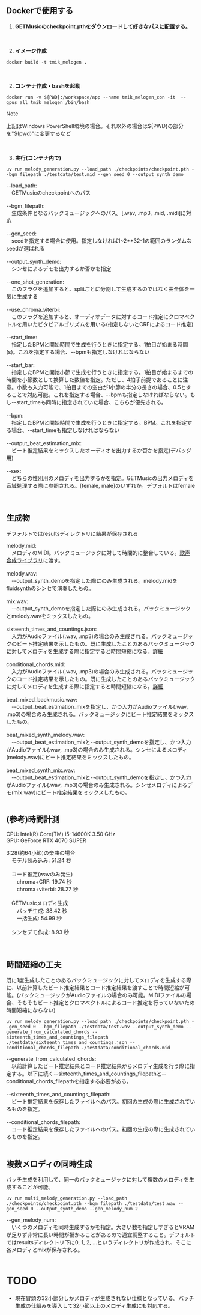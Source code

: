 
## Dockerで使用する

1. **GETMusicのcheckpoint.pthをダウンロードして好きなパスに配置する。**
<br>

2. **イメージ作成**
```
docker build -t tmik_melogen .
```
<br>

2. **コンテナ作成・bashを起動**
```
docker run -v ${PWD}:/workspace/app --name tmik_melogen_con -it  --gpus all tmik_melogen /bin/bash
```
> [!NOTE]
上記はWindows PowerShell環境の場合。それ以外の場合は\${PWD}の部分を"$(pwd)"に変更するなど

<br>


3. **実行(コンテナ内で)**
```
uv run melody_generation.py --load_path ./checkpoints/checkpoint.pth --bgm_filepath ./testdata/test.mid --gen_seed 0 --output_synth_demo
```

--load_path:  
&emsp;GETMusicのcheckpointへのパス  
<br>
--bgm_filepath:  
&emsp;生成条件となるバックミュージックへのパス。[.wav, .mp3, .mid, .midi]に対応  
<br>
--gen_seed:  
&emsp;seedを指定する場合に使用。指定しなければ1~2**32-1の範囲のランダムなseedが選ばれる  
<br>
--output_synth_demo:  
&emsp;シンセによるデモを出力するか否かを指定  
<br>
--one_shot_generation:  
&emsp;このフラグを追加すると、splitごとに分割して生成するのではなく曲全体を一気に生成する  
<br>
--use_chroma_viterbi:  
&emsp;このフラグを追加すると、オーディオデータに対するコード推定にクロマベクトルを用いたビタビアルゴリズムを用いる(指定しないとCRFによるコード推定)  
<br>
--start_time:  
&emsp;指定したBPMと開始時間で生成を行うときに指定する。1拍目が始まる時間(s)。これを指定する場合、--bpmも指定しなければならない  
<br>
--start_bar:  
&emsp;指定したBPMと開始小節で生成を行うときに指定する。1拍目が始まるまでの時間を小節数として換算した数値を指定。ただし、4拍子前提であることに注意。小数も入力可能で、1拍目までの空白が1小節の半分の長さの場合、0.5とすることで対応可能。これを指定する場合、--bpmも指定しなければならない。もし--start_timeも同時に指定されていた場合、こちらが優先される。  
<br>
--bpm:  
&emsp;指定したBPMと開始時間で生成を行うときに指定する。BPM。これを指定する場合、--start_timeも指定しなければならない  
<br>
--output_beat_estimation_mix:  
&emsp;ビート推定結果をミックスしたオーディオを出力するか否かを指定(デバッグ用)  
<br>
--sex:  
&emsp;どちらの性別用のメロディを出力するかを指定。GETMusicの出力メロディを音域処理する際に参照される。[female, male]のいずれか。デフォルトはfemale  

<br>

## 生成物
デフォルトではresultsディレクトリに結果が保存される  


melody.mid:  
&emsp;メロディのMIDI。バックミュージックに対して時間的に整合している。[歌声合成ライブラリ](https://github.com/satoshi-suehiro/tmik_make_vocal_mix)に渡す。  
<br>
melody.wav:  
&emsp;--output_synth_demoを指定した際にのみ生成される。melody.midをfluidsynthのシンセで演奏したもの。  
<br>
mix.wav:  
&emsp;--output_synth_demoを指定した際にのみ生成される。バックミュージックとmelody.wavをミックスしたもの。  
<br>
sixteenth_times_and_countings.json:  
&emsp;入力がAudioファイル(.wav, .mp3)の場合のみ生成される。バックミュージックのビート推定結果を示したもの。既に生成したことのあるバックミュージックに対してメロディを生成する際に指定すると時間短縮になる。[詳細](#時間短縮の工夫)  
<br>
conditional_chords.mid:  
&emsp;入力がAudioファイル(.wav, .mp3)の場合のみ生成される。バックミュージックのコード推定結果を示したもの。既に生成したことのあるバックミュージックに対してメロディを生成する際に指定すると時間短縮になる。[詳細](#時間短縮の工夫)  
<br>
beat_mixed_backmusic.wav:  
&emsp;--output_beat_estimation_mixを指定し、かつ入力がAudioファイル(.wav, .mp3)の場合のみ生成される。バックミュージックにビート推定結果をミックスしたもの。  
<br>
beat_mixed_synth_melody.wav:  
&emsp;--output_beat_estimation_mixと--output_synth_demoを指定し、かつ入力がAudioファイル(.wav, .mp3)の場合のみ生成される。シンセによるメロディ(melody.wav)にビート推定結果をミックスしたもの。  
<br>
beat_mixed_synth_mix.wav:  
&emsp;--output_beat_estimation_mixと--output_synth_demoを指定し、かつ入力がAudioファイル(.wav, .mp3)の場合のみ生成される。シンセメロディによるデモ(mix.wav)にビート推定結果をミックスしたもの。  
<br>


## (参考)時間計測  
CPU: Intel(R) Core(TM) i5-14600K 3.50 GHz  
GPU: GeForce RTX 4070 SUPER

3:28(約64小節)の楽曲の場合  
&emsp;モデル読み込み: 51.24 秒  
<br>
&emsp;コード推定(wavのみ発生)  
&emsp;&emsp;chroma+CRF: 19.74 秒  
&emsp;&emsp;chroma+viterbi: 28.27 秒  
<br>
&emsp;GETMusicメロディ生成  
&emsp;&emsp;バッチ生成: 38.42 秒  
&emsp;&emsp;一括生成: 54.99 秒  
<br>
&emsp;シンセデモ作成: 8.93 秒  

<br>

## 時間短縮の工夫
既に1度生成したことのあるバックミュージックに対してメロディを生成する際に、以前計算したビート推定結果とコード推定結果を渡すことで時間短縮が可能。(バックミュージックがAudioファイルの場合のみ可能。MIDIファイルの場合、そもそもビート推定とクロマベクトルによるコード推定を行っていないため時間短縮にならない)

```
uv run melody_generation.py --load_path ./checkpoints/checkpoint.pth --gen_seed 0 --bgm_filepath ./testdata/test.wav --output_synth_demo --generate_from_calculated_chords --sixteenth_times_and_countings_filepath ./testdata/sixteenth_times_and_countings.json --conditional_chords_filepath ./testdata/conditional_chords.mid
```

--generate_from_calculated_chords:  
&emsp;以前計算したビート推定結果とコード推定結果からメロディ生成を行う際に指定する。以下に続く--sixteenth_times_and_countings_filepathと--conditional_chords_filepathを指定する必要がある。  
<br>
--sixteenth_times_and_countings_filepath:  
&emsp;ビート推定結果を保存したファイルへのパス。初回の生成の際に生成されているものを指定。  
<br>
--conditional_chords_filepath:  
&emsp;コード推定結果を保存したファイルへのパス。初回の生成の際に生成されているものを指定。  
<br>


## 複数メロディの同時生成
バッチ生成を利用して、同一のバックミュージックに対して複数のメロディを生成することが可能。
```
uv run multi_melody_generation.py --load_path ./checkpoints/checkpoint.pth --bgm_filepath ./testdata/test.wav --gen_seed 0 --output_synth_demo --gen_melody_num 2
```
--gen_melody_num:  
&emsp;いくつのメロディを同時生成するかを指定。大きい数を指定しすぎるとVRAMが足りず非常に長い時間が掛かることがあるので適宜調整すること。デフォルトではresultsディレクトリ下に0, 1, 2, ...というディレクトリが作成され、そこに各メロディとmixが保存される。  
<br>

# TODO
* 現在冒頭の32小節分しかメロディが生成されない仕様となっている。バッチ生成の仕組みを導入して32小節以上のメロディ生成にも対応する。
